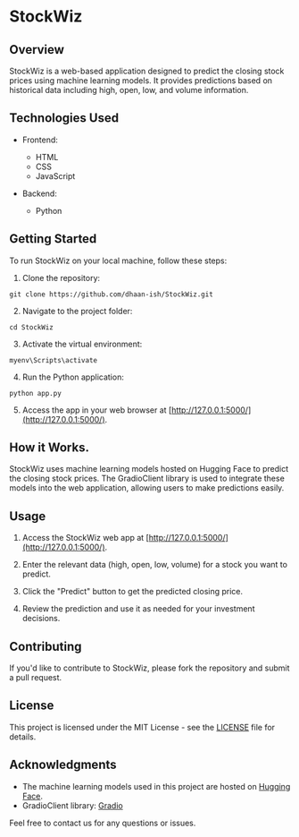 # StockWiz

## Overview

StockWiz is a web-based application designed to predict the closing stock prices using machine learning models. It provides predictions based on historical data including high, open, low, and volume information.

## Technologies Used

- Frontend:
  - HTML
  - CSS
  - JavaScript

- Backend:
  - Python

## Getting Started

To run StockWiz on your local machine, follow these steps:

1. Clone the repository:

`git clone https://github.com/dhaan-ish/StockWiz.git`

2. Navigate to the project folder:

`cd StockWiz`

3. Activate the virtual environment:

```myenv\Scripts\activate```

4. Run the Python application:

`python app.py`

5. Access the app in your web browser at [http://127.0.0.1:5000/](http://127.0.0.1:5000/).

## How it Works.

StockWiz uses machine learning models hosted on Hugging Face to predict the closing stock prices. The GradioClient library is used to integrate these models into the web application, allowing users to make predictions easily.

## Usage

1. Access the StockWiz web app at [http://127.0.0.1:5000/](http://127.0.0.1:5000/).

2. Enter the relevant data (high, open, low, volume) for a stock you want to predict.

3. Click the "Predict" button to get the predicted closing price.

4. Review the prediction and use it as needed for your investment decisions.

## Contributing

If you'd like to contribute to StockWiz, please fork the repository and submit a pull request.

## License

This project is licensed under the MIT License - see the [LICENSE](LICENSE) file for details.

## Acknowledgments

- The machine learning models used in this project are hosted on [Hugging Face](https://huggingface.co/).
- GradioClient library: [Gradio](https://www.gradio.app/)

Feel free to contact us for any questions or issues.

